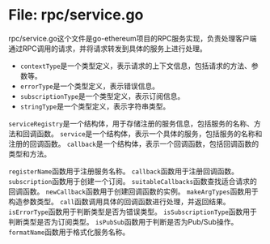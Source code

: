 # File: rpc/service.go

rpc/service.go这个文件是go-ethereum项目的RPC服务实现，负责处理客户端通过RPC调用的请求，并将请求转发到具体的服务上进行处理。

- `contextType`是一个类型定义，表示请求的上下文信息，包括请求的方法、参数等。
- `errorType`是一个类型定义，表示错误信息。
- `subscriptionType`是一个类型定义，表示订阅信息。
- `stringType`是一个类型定义，表示字符串类型。

`serviceRegistry`是一个结构体，用于存储注册的服务信息，包括服务的名称、方法和回调函数。
`service`是一个结构体，表示一个具体的服务，包括服务的名称和注册的回调函数。
`callback`是一个结构体，表示一个回调函数，包括回调函数的类型和方法。

`registerName`函数用于注册服务名称。
`callback`函数用于注册回调函数。
`subscription`函数用于创建一个订阅。
`suitableCallbacks`函数查找适合请求的回调函数。
`newCallback`函数用于创建回调函数的实例。
`makeArgTypes`函数用于构造参数类型。
`call`函数调用具体的回调函数进行处理，并返回结果。
`isErrorType`函数用于判断类型是否为错误类型。
`isSubscriptionType`函数用于判断类型是否为订阅类型。
`isPubSub`函数用于判断是否为Pub/Sub操作。
`formatName`函数用于格式化服务名称。

